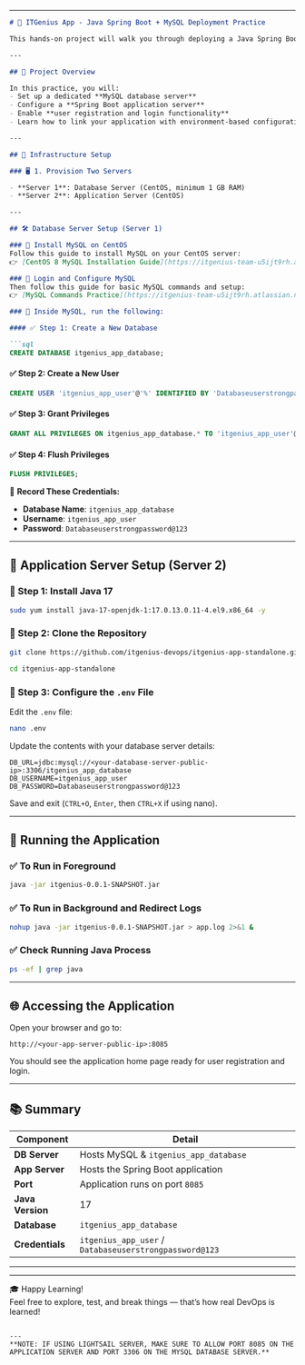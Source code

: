 

---

```markdown
# 🧠 ITGenius App - Java Spring Boot + MySQL Deployment Practice

This hands-on project will walk you through deploying a Java Spring Boot application connected to a MySQL database using two CentOS servers.

---

## 🚀 Project Overview

In this practice, you will:
- Set up a dedicated **MySQL database server**
- Configure a **Spring Boot application server**
- Enable **user registration and login functionality**
- Learn how to link your application with environment-based configuration

---

## 🧱 Infrastructure Setup

### 🖥️ 1. Provision Two Servers

- **Server 1**: Database Server (CentOS, minimum 1 GB RAM)
- **Server 2**: Application Server (CentOS)

---

## 🛠️ Database Server Setup (Server 1)

### 🔹 Install MySQL on CentOS
Follow this guide to install MySQL on your CentOS server:  
👉 [CentOS 8 MySQL Installation Guide](https://itgenius-team-u5ijt9rh.atlassian.net/wiki/spaces/documentat/pages/14417929/CentOS+8)

### 🔹 Login and Configure MySQL
Then follow this guide for basic MySQL commands and setup:  
👉 [MySQL Commands Practice](https://itgenius-team-u5ijt9rh.atlassian.net/wiki/spaces/documentat/pages/14319683/Commands+Practice)

### 🔹 Inside MySQL, run the following:

#### ✅ Step 1: Create a New Database

```sql
CREATE DATABASE itgenius_app_database;
```

#### ✅ Step 2: Create a New User

```sql
CREATE USER 'itgenius_app_user'@'%' IDENTIFIED BY 'Databaseuserstrongpassword@123';
```

#### ✅ Step 3: Grant Privileges

```sql
GRANT ALL PRIVILEGES ON itgenius_app_database.* TO 'itgenius_app_user'@'%';
```

#### ✅ Step 4: Flush Privileges

```sql
FLUSH PRIVILEGES;
```

📝 **Record These Credentials:**
- **Database Name**: `itgenius_app_database`
- **Username**: `itgenius_app_user`
- **Password**: `Databaseuserstrongpassword@123`

---

## 🧩 Application Server Setup (Server 2)

### 🔹 Step 1: Install Java 17

```bash
sudo yum install java-17-openjdk-1:17.0.13.0.11-4.el9.x86_64 -y
```

### 🔹 Step 2: Clone the Repository

```bash
git clone https://github.com/itgenius-devops/itgenius-app-standalone.git
```

```bash
cd itgenius-app-standalone
```

### 🔹 Step 3: Configure the `.env` File

Edit the `.env` file:

```bash
nano .env
```

Update the contents with your database server details:

```env
DB_URL=jdbc:mysql://<your-database-server-public-ip>:3306/itgenius_app_database
DB_USERNAME=itgenius_app_user
DB_PASSWORD=Databaseuserstrongpassword@123
```

Save and exit (`CTRL+O`, `Enter`, then `CTRL+X` if using nano).

---

## 🚦 Running the Application

### ✅ To Run in Foreground

```bash
java -jar itgenius-0.0.1-SNAPSHOT.jar
```

### ✅ To Run in Background and Redirect Logs

```bash
nohup java -jar itgenius-0.0.1-SNAPSHOT.jar > app.log 2>&1 &
```

### ✅ Check Running Java Process

```bash
ps -ef | grep java
```

---

## 🌐 Accessing the Application

Open your browser and go to:

```
http://<your-app-server-public-ip>:8085
```

You should see the application home page ready for user registration and login.

---

## 📚 Summary

| Component        | Detail                                        |
|------------------|-----------------------------------------------|
| **DB Server**     | Hosts MySQL & `itgenius_app_database`         |
| **App Server**    | Hosts the Spring Boot application             |
| **Port**          | Application runs on port `8085`               |
| **Java Version**  | 17                                            |
| **Database**      | `itgenius_app_database`                       |
| **Credentials**   | `itgenius_app_user` / `Databaseuserstrongpassword@123` |

---



---

🎓 Happy Learning!  
Feel free to explore, test, and break things — that’s how real DevOps is learned!
```

---
**NOTE: IF USING LIGHTSAIL SERVER, MAKE SURE TO ALLOW PORT 8085 ON THE APPLICATION SERVER AND PORT 3306 ON THE MYSQL DATABASE SERVER.**
